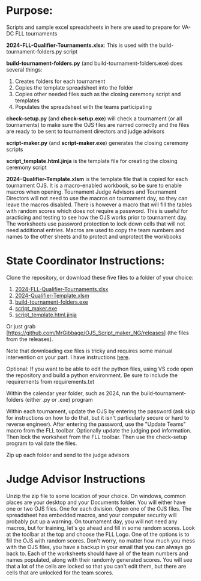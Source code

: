 # Purpose:
Scripts and sample excel spreadsheets in here are used to prepare for VA-DC FLL tournaments

**2024-FLL-Qualifier-Tournaments.xlsx**: This is used with the build-tournament-folders.py script

**build-tournament-folders.py** (and build-tournament-folders.exe) does several things:
1. Creates folders for each tournament
2. Copies the template spreadsheet into the folder
3. Copies other needed files such as the closing ceremony script and templates
4. Populates the spreadsheet with the teams participating

**check-setup.py** (and **check-setup.exe**) will check a tournament (or all tournaments) to make sure the OJS files are named correctly and the files are ready to be sent to tournament directors and judge advisors

**script-maker.py** (and **script-maker.exe**) generates the closing ceremony scripts

**script_template.html.jinja** is the template file for creating the closing ceremony script

**2024-Qualifier-Template.xlsm** is the template file that is copied for each tournament OJS. It is a macro-enabled workbook, so be sure to enable macros when opening. Tournament Judge Advisors and Tournament Directors will not need to use the macros on tournament day, so they can leave the macros disabled. There is however a macro that will fill the tables with random scores which does not require a password. This is useful for practicing and testing to see how the OJS works prior to tournament day. The worksheets use password protection to lock down cells that will not need additional entries.
Macros are used to copy the team numbers and names to the other sheets and to protect and unprotect the workbooks

# State Coordinator Instructions:
Clone the repository, or download these five files to a folder of your choice:
1. [2024-FLL-Qualifier-Tournaments.xlsx](2024/2024-FLL-Qualifier-Tournaments.xlsx)
2. [2024-Qualifier-Template.xlsm](2024/2024-Qualifier-Template.xlsm)
3. [build-tournament-folders.exe](2024/build-tournament-folders.exe)
4. [script_maker.exe](2024/script_maker.exe)
5. [script_template.html.jinja](2024/script_template.html.jinja)

Or just grab [https://github.com/MrGibbage/OJS_Script_maker_NG/releases] (the files from the releases).

Note that downloading exe files is tricky and requires some manual intervention on your part. I have instructions [here](DOWNLOADING.md).

Optional: If you want to be able to edit the python files, using VS code open the repository and build a python environment. Be sure to include the requirements from requirements.txt

Within the calendar year folder, such as 2024, run the build-tournament-folders (either .py or .exe) program

Within each tournament, update the OJS by entering the password (ask skip for instructions on how to do that, but it isn't particularly secure or hard to reverse engineer). After entering the password, use the "Update Teams" macro from the FLL toolbar. Optionally update the judging pod information. Then lock the worksheet from the FLL toolbar. Then use the check-setup program to validate the files.

Zip up each folder and send to the judge advisors

# Judge Advisor Instructions
Unzip the zip file to some location of your choice. On windows, common places are your desktop and your Documents folder.
You will either have one or two OJS files. One for each division. Open one of the OJS files. The spreadsheet has embedded macros, and your computer security will probably put up a warning. On tournament day, you will not need any macros, but for training, let's go ahead and fill in some random scores. Look at the toolbar at the top and choose the FLL Logo. One of the options is to fill the OJS with random scores. Don't worry, no matter how much you mess with the OJS files, you have a backup in your email that you can always go back to. Each of the worksheets should have all of the team numbers and names populated, along with their randomly generated scores. You will see that a lot of the cells are locked so that you can't edit them, but there are cells that are unlocked for the team scores.
